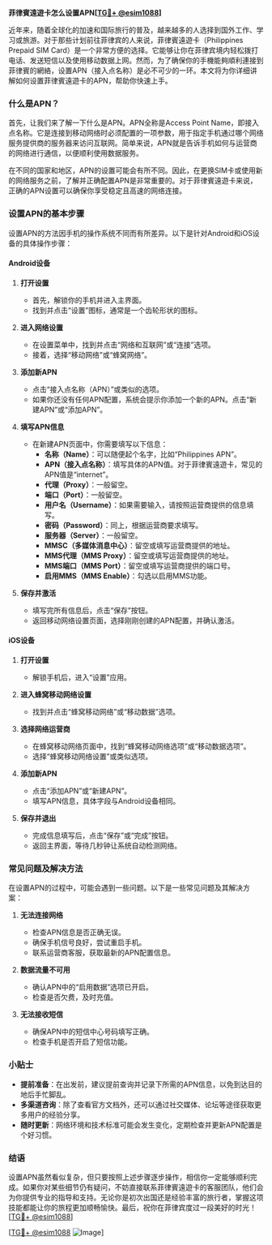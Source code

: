 **菲律賓遠遊卡怎么设置APN[[TG💪+ @esim1088](https://t.me/s/esim1088)]**

近年来，随着全球化的加速和国际旅行的普及，越来越多的人选择到国外工作、学习或旅游。对于那些计划前往菲律宾的人来说，菲律賓遠遊卡（Philippines Prepaid SIM Card）是一个非常方便的选择。它能够让你在菲律宾境内轻松拨打电话、发送短信以及使用移动数据上网。然而，为了确保你的手機能夠順利連接到菲律賓的網絡，设置APN（接入点名称）是必不可少的一环。本文将为你详细讲解如何设置菲律賓遠遊卡的APN，帮助你快速上手。

### 什么是APN？

首先，让我们来了解一下什么是APN。APN全称是Access Point Name，即接入点名称。它是连接到移动网络时必须配置的一项参数，用于指定手机通过哪个网络服务提供商的服务器来访问互联网。简单来说，APN就是告诉手机如何与运营商的网络进行通信，以便顺利使用数据服务。

在不同的国家和地区，APN的设置可能会有所不同。因此，在更换SIM卡或使用新的网络服务之前，了解并正确配置APN是非常重要的。对于菲律賓遠遊卡来说，正确的APN设置可以确保你享受稳定且高速的网络连接。

### 设置APN的基本步骤

设置APN的方法因手机的操作系统不同而有所差异。以下是针对Android和iOS设备的具体操作步骤：

#### Android设备

1. **打开设置**
   - 首先，解锁你的手机并进入主界面。
   - 找到并点击“设置”图标，通常是一个齿轮形状的图标。

2. **进入网络设置**
   - 在设置菜单中，找到并点击“网络和互联网”或“连接”选项。
   - 接着，选择“移动网络”或“蜂窝网络”。

3. **添加新APN**
   - 点击“接入点名称（APN）”或类似的选项。
   - 如果你还没有任何APN配置，系统会提示你添加一个新的APN。点击“新建APN”或“添加APN”。

4. **填写APN信息**
   - 在新建APN页面中，你需要填写以下信息：
     - **名称（Name）**：可以随便起个名字，比如“Philippines APN”。
     - **APN（接入点名称）**：填写具体的APN值。对于菲律賓遠遊卡，常见的APN值是“internet”。
     - **代理（Proxy）**：一般留空。
     - **端口（Port）**：一般留空。
     - **用户名（Username）**：如果需要输入，请按照运营商提供的信息填写。
     - **密码（Password）**：同上，根据运营商要求填写。
     - **服务器（Server）**：一般留空。
     - **MMSC（多媒体消息中心）**：留空或填写运营商提供的地址。
     - **MMS代理（MMS Proxy）**：留空或填写运营商提供的地址。
     - **MMS端口（MMS Port）**：留空或填写运营商提供的端口号。
     - **启用MMS（MMS Enable）**：勾选以启用MMS功能。

5. **保存并激活**
   - 填写完所有信息后，点击“保存”按钮。
   - 返回移动网络设置页面，选择刚刚创建的APN配置，并确认激活。

#### iOS设备

1. **打开设置**
   - 解锁手机后，进入“设置”应用。

2. **进入蜂窝移动网络设置**
   - 找到并点击“蜂窝移动网络”或“移动数据”选项。

3. **选择网络运营商**
   - 在蜂窝移动网络页面中，找到“蜂窝移动网络选项”或“移动数据选项”。
   - 选择“蜂窝移动网络设置”或类似选项。

4. **添加新APN**
   - 点击“添加APN”或“新建APN”。
   - 填写APN信息，具体字段与Android设备相同。

5. **保存并退出**
   - 完成信息填写后，点击“保存”或“完成”按钮。
   - 返回主界面，等待几秒钟让系统自动检测网络。

### 常见问题及解决方法

在设置APN的过程中，可能会遇到一些问题。以下是一些常见问题及其解决方案：

1. **无法连接网络**
   - 检查APN信息是否正确无误。
   - 确保手机信号良好，尝试重启手机。
   - 联系运营商客服，获取最新的APN配置信息。

2. **数据流量不可用**
   - 确认APN中的“启用数据”选项已开启。
   - 检查是否欠费，及时充值。

3. **无法接收短信**
   - 确保APN中的短信中心号码填写正确。
   - 检查手机是否开启了短信功能。

### 小贴士

- **提前准备**：在出发前，建议提前查询并记录下所需的APN信息，以免到达目的地后手忙脚乱。
- **多渠道咨询**：除了查看官方文档外，还可以通过社交媒体、论坛等途径获取更多用户的经验分享。
- **随时更新**：网络环境和技术标准可能会发生变化，定期检查并更新APN配置是个好习惯。

### 结语

设置APN虽然看似复杂，但只要按照上述步骤逐步操作，相信你一定能够顺利完成。如果你对某些细节仍有疑问，不妨直接联系菲律賓遠遊卡的客服团队，他们会为你提供专业的指导和支持。无论你是初次出国还是经验丰富的旅行者，掌握这项技能都能让你的旅程更加顺畅愉快。最后，祝你在菲律宾度过一段美好的时光！[[TG💪+ @esim1088](https://t.me/s/esim1088)]

[[TG💪+ @esim1088](https://t.me/s/esim1088) ![Image](https://i.postimg.cc/4NQfJmqS/Snipaste-2025-05-13-00-14-12.png)]